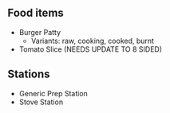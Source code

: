 ## Food items
- Burger Patty
	- Variants: raw, cooking, cooked, burnt
- Tomato Slice (NEEDS UPDATE TO 8 SIDED)

## Stations
- Generic Prep Station
- Stove Station
